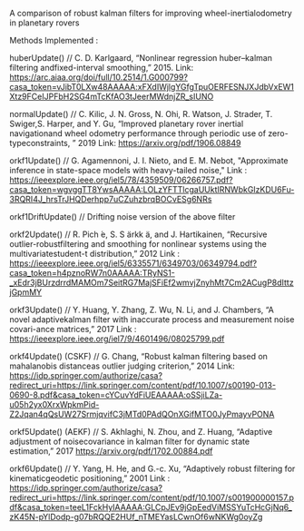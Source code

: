 <!-- <p align="center">
<img alt="Architecture" src="doc/corenavICE.gif" width="300">
</p> -->

A comparison of robust kalman filters for improving wheel-inertialodometry in planetary rovers

Methods Implemented :

huberUpdate()  // C.  D.  Karlgaard,  “Nonlinear  regression  huber–kalman  filtering  andfixed-interval smoothing,” 2015. Link: https://arc.aiaa.org/doi/full/10.2514/1.G000799?casa_token=vJibT0LXw48AAAAA:xFXdIWjlgYGfgTpuOERFESNJXJdbVxEW1Xtz9FCeIJPFbH2SG4mTcKfAO3tJeerMWdnjZR_sIUNO

normalUpdate()   // C.  Kilic,  J.  N.  Gross,  N.  Ohi,  R.  Watson,  J.  Strader,  T.  Swiger,S.  Harper,  and  Y.  Gu,  “Improved  planetary  rover  inertial  navigationand  wheel  odometry  performance  through  periodic  use  of  zero-typeconstraints, ” 2019 Link: https://arxiv.org/pdf/1906.08849

orkf1Update()   // G.  Agamennoni,  J.  I.  Nieto,  and  E.  M.  Nebot, "Approximate inference in state-space models with heavy-tailed noise," Link : https://ieeexplore.ieee.org/iel5/78/4359509/06266757.pdf?casa_token=wgvggTT8YwsAAAAA:LOLzYFTTlcgaUUktIRNWbkGIzKDU6Fu-3RQRI4J_hrsTrJHQDerhpp7uCZuhzbrqBOCvESg6NRs

orkf1DriftUpdate()  // Drifting noise version of the above filter

orkf2Update()  // R.  Pich ́e,  S.  S ̈arkk ̈a,  and  J.  Hartikainen,  “Recursive  outlier-robustfiltering  and  smoothing  for  nonlinear  systems  using  the  multivariatestudent-t  distribution,” 2012 Link : https://ieeexplore.ieee.org/iel5/6335571/6349703/06349794.pdf?casa_token=h4pznoRW7n0AAAAA:TRyNS1-_xEdr3jBUrzdrrdMAMOm7SeitRG7MajSFiEf2wmvjZnyhMt7Cm2ACugP8dIttzjGpmMY

orkf3Update()  // Y. Huang, Y. Zhang, Z. Wu, N. Li, and J. Chambers, “A novel adaptivekalman  filter  with  inaccurate  process  and  measurement  noise  covari-ance  matrices,” 2017 Link : https://ieeexplore.ieee.org/iel7/9/4601496/08025799.pdf

orkf4Update() (CSKF)  // G.  Chang,  “Robust  kalman  filtering  based  on  mahalanobis  distanceas  outlier  judging  criterion,” 2014 Link: https://idp.springer.com/authorize/casa?redirect_uri=https://link.springer.com/content/pdf/10.1007/s00190-013-0690-8.pdf&casa_token=cYCuvYdFiUEAAAAA:oSSjiLZa-u05h2yx0XrxWpkmPid-Z2Jqan4qQsUW27SrmjqvifC3jMTd0PAdQOnXGifMTO0JyPmayvPONA

orkf5Update() (AEKF)  // S.  Akhlaghi,  N.  Zhou,  and  Z.  Huang,  “Adaptive  adjustment  of  noisecovariance in kalman filter for dynamic state estimation,” 2017   https://arxiv.org/pdf/1702.00884.pdf

orkf6Update()  // Y. Yang, H. He, and G.-c. Xu, “Adaptively robust filtering for kinematicgeodetic  positioning,” 2001 Link : https://idp.springer.com/authorize/casa?redirect_uri=https://link.springer.com/content/pdf/10.1007/s001900000157.pdf&casa_token=teeL1FckHyIAAAAA:GLCpJEv9jGpEedViMSSYuTcHcGjNq6_zK45N-pYlDodp-g07bRQQE2HUf_nTMEYasLCwnOf6wNKWg0oyZg

